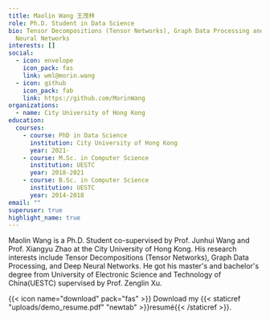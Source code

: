 ```yaml
---
title: Maolin Wang 王茂林
role: Ph.D. Student in Data Science
bio: Tensor Decompositions (Tensor Networks), Graph Data Processing and Deep
  Neural Networks
interests: []
social:
  - icon: envelope
    icon_pack: fas
    link: wml@morin.wang
  - icon: github
    icon_pack: fab
    link: https://github.com/MorinWang
organizations:
  - name: City University of Hong Kong
education:
  courses:
    - course: PhD in Data Science
      institution: City University of Hong Kong
      year: 2021-
    - course: M.Sc. in Computer Science
      institution: UESTC
      year: 2018-2021
    - course: B.Sc. in Computer Science
      institution: UESTC
      year: 2014-2018
email: ""
superuser: true
highlight_name: true
---
```


Maolin Wang is a Ph.D. Student co-supervised by Prof. Junhui Wang and Prof. Xiangyu Zhao at the City University of Hong Kong. His research interests include Tensor Decompositions (Tensor Networks), Graph Data Processing, and Deep Neural Networks. He got his master's and bachelor's degree from University of Electronic Science and Technology of China(UESTC) supervised by Prof. Zenglin Xu.

{{< icon name="download" pack="fas" >}} Download my {{< staticref "uploads/demo_resume.pdf" "newtab" >}}resumé{{< /staticref >}}.
